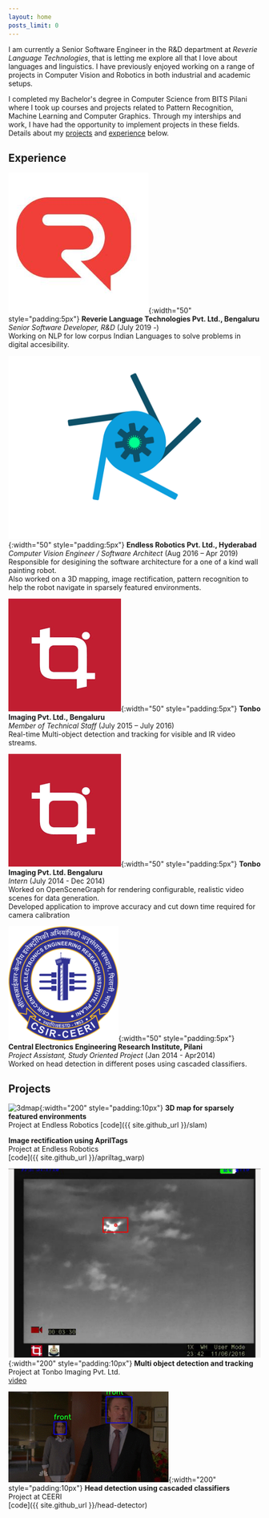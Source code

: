```yaml
---
layout: home
posts_limit: 0
---
```


I am currently a Senior Software Engineer in the R&D department at *Reverie Language Technologies*, that is letting me explore all that I love about languages and linguistics. I have previously enjoyed working on a range of projects in Computer Vision and Robotics in both industrial and academic setups. 

I completed my Bachelor's degree in Computer Science from BITS Pilani where I took up courses and projects related to Pattern Recognition, Machine Learning and Computer Graphics. Through my interships and work, I have had the opportunity to implement projects in these fields. Details about my [projects](#projects) and [experience](#experience) below.

## Experience

![revlogo](assets/img/revico.jpeg){:width="50" style="padding:5px"} **Reverie Language Technologies Pvt. Ltd., Bengaluru**  
*Senior Software Developer, R&D* (July 2019 -)  
Working on NLP for low corpus Indian Languages to solve problems in digital accesibility.  

![erlogo](assets/img/er_logo.png){:width="50" style="padding:5px"} **Endless Robotics Pvt. Ltd., Hyderabad**   
*Computer Vision Engineer / Software Architect* (Aug 2016 – Apr 2019)   
Responsible for desigining the software architecture for a one of a kind wall painting robot.   
Also worked on a 3D mapping, image rectification, pattern recognition to help the robot navigate
in sparsely featured environments.  

![tonbologo](assets/img/tonbo.png){:width="50" style="padding:5px"} **Tonbo Imaging Pvt. Ltd., Bengaluru**   
*Member of Technical Staff* (July 2015 – July 2016)  
Real-time Multi-object detection and tracking for visible and IR video streams.

![tonbologo](assets/img/tonbo.png){:width="50" style="padding:5px"} **Tonbo Imaging Pvt. Ltd. Bengaluru**  
*Intern* (July 2014 - Dec 2014)   
Worked on OpenSceneGraph for rendering configurable, realistic video scenes for data generation.  
Developed application to improve accuracy and cut down time required for camera calibration

![ceerilogo](assets/img/ceeri.png){:width="50" style="padding:5px"} **Central Electronics Engineering Research Institute, Pilani**  
*Project Assistant, Study Oriented Project* (Jan 2014 - Apr2014)  
Worked on head detection in different poses using cascaded classifiers.

## Projects
![3dmap](assets/img/map.gif){:width="200" style="padding:10px"} **3D map for sparsely featured environments**  
Project at Endless Robotics
[code]({{ site.github_url }}/slam)  
  
**Image rectification using AprilTags**  
Project at Endless Robotics  
[code]({{ site.github_url }}/apriltag_warp)  

![VIP-ST](assets/img/tonbo1.png){:width="200" style="padding:10px"}
**Multi object detection and tracking**  
Project at Tonbo Imaging Pvt. Ltd.  
[video](https://www.youtube.com/watch?list=PLSstQfZmdaXExyIMN6VM_w0KRleB8weVS&v=Ih7xU9-zGDE)
  
![haar-gif](assets/img/haar.gif){:width="200" style="padding:10px"}
**Head detection using cascaded classifiers**  
Project at CEERI   
[code]({{ site.github_url }}/head-detector)  
  
